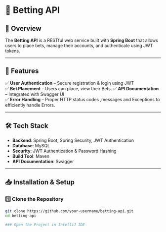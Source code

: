 # 🎰 Betting API

## 📌 Overview  
The **Betting API** is a RESTful web service built with **Spring Boot** that allows users to place bets, manage their accounts, and authenticate using JWT tokens.  

---

## 🚀 Features  
✅ **User Authentication** – Secure registration & login using JWT  
✅ **Bet Placement** – Users can place, view their Bets. 
✅ **API Documentation** – Integrated with Swagger UI  
✅ **Error Handling** – Proper HTTP status codes ,messages and Exceptions to efficiently handle Errors.

---

## 🛠️ Tech Stack  

- **Backend**: Spring Boot, Spring Security, JWT  Authentication
- **Database**: MySQL   
- **Security**: JWT Authentication & Password Hashing  
- **Build Tool**: Maven  
- **API Documentation**: Swagger  

---

## 📥 Installation & Setup  

### 1️⃣ Clone the Repository  
```sh
git clone https://github.com/your-username/betting-api.git
cd betting-api

### Open the Project in IntelliJ IDE
